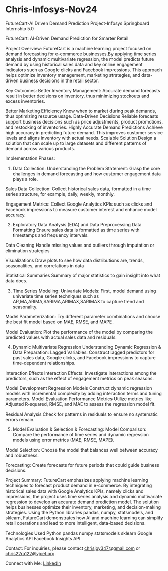 # Chris-Infosys-Nov24
FutureCart-AI Driven Demand Prediction Project-Infosys Springboard Internship 5.0


 FutureCart: AI-Driven Demand Prediction for Smarter Retail


Project Overview:
FutureCart is a machine learning project focused on demand forecasting for e-commerce businesses.By applying time series 
analysis and dynamic multivariate regression, the model predicts future demand by using historical sales data and key online 
engagement indicators such as Google clicks and Facebook impressions. This approach helps optimize inventory management, 
marketing strategies, and data-driven business decisions in the retail sector.

Key Outcomes:
Better Inventory Management:
Accurate demand forecasts result in better decisions on inventory, thus minimizing stockouts and excess inventories.

Better Marketing Efficiency
Know when to market during peak demands, thus optimizing resource usage.
Data-Driven Decisions
Reliable forecasts support business decisions such as price adjustments, product promotions, and restocking of inventories.
Highly Accurate Demand Predictions
Achieve high accuracy in predicting future demand. This improves customer service levels and aligns inventory with actual needs.
Scalable Solution
Design a solution that can scale up to large datasets and different patterns of demand across various products.

Implementation Phases:
1. Data Collection:
Understanding the Problem Statement:
Grasp the core challenges in demand forecasting and how customer engagement data plays a role.

Sales Data Collection:
Collect historical sales data, formatted in a time series structure, for example, daily, weekly, monthly.

Engagement Metrics:
Collect Google Analytics KPIs such as clicks and Facebook impressions to measure customer interest and enhance model accuracy.

2. Exploratory Data Analysis (EDA) and Data Preprocessing
Data Formatting
Ensure sales data is formatted as time series with timestamps and frequency intervals.

Data Cleaning
Handle missing values and outliers through imputation or elimination strategies

Visualizations
Draw plots to see how data distributions are, trends, seasonalities, and correlations in data

Statistical Summaries
Summary of major statistics to gain insight into what data does.

3. Time Series Modeling:
Univariate Models:
First, model demand using univariate time series techniques such as AR,MA,ARIMA,SARIMA,ARIMAX,SARIMAX to capture trend and seasonality.

Model Parameterization:
Try different parameter combinations and choose the best fit model based on MAE, RMSE, and MAPE.

Model Evaluation:
Plot the performance of the model by comparing the predicted values with actual sales data and residuals.

4. Dynamic Multivariate Regression
Understanding Dynamic Regression & Data Preparation:
Lagged Variables:
Construct lagged predictors for past sales data, Google clicks, and Facebook impressions to capture time-dependent relationships.

Interaction Effects
Interaction Effects: Investigate interactions among the predictors, such as the effect of engagement metrics on peak seasons.

Model Development
Regression Models
Construct dynamic regression models with incremental complexity by adding interaction terms and tuning parameters. Model Evaluation
Performance Metrics
Utilize metrics like Adjusted R-squared, RMSE, and MAE to assess the regression model fit.

Residual Analysis
Check for patterns in residuals to ensure no systematic errors remain.

5. Model Evaluation & Selection & Forecasting:
Model Comparison:
Compare the performance of time series and dynamic regression models using error metrics (MAE, RMSE, MAPE).

Model Selection:
Choose the model that balances well between accuracy and robustness.

Forecasting:
Create forecasts for future periods that could guide business decisions.

Project Summary:
FutureCart emphasizes applying machine learning techniques to forecast product demand in e-commerce. By integrating historical 
sales data with Google Analytics KPIs, namely clicks and impressions, the project uses time series analysis and dynamic 
multivariate regression to develop an accurate demand prediction model. The solution helps businesses optimize their inventory, 
marketing, and decision-making strategies. Using the Python libraries pandas, numpy, statsmodels, and sklearn, FutureCart demonstrates 
how AI and machine learning can simplify retail operations and lead to more intelligent, data-based decisions.

Technologies Used
Python
pandas
numpy
statsmodels
sklearn
Google Analytics API
Facebook Insights API

Contact:
For inquiries, please contact [chrisjoy347@gmail.com](mailto:chrisjoy347@gmail.com) or [chris22ra122@vjcet.org](mailto:chris22ra122@vjcet.org).

Connect with Me:
[LinkedIn](https://www.linkedin.com/in/chris-joy-359a6926b?lipi=urn%3Ali%3Apage%3Ad_flagship3_profile_view_base_contact_details%3BCEB7JhurRRGz%2BpB%2BulZZ8g%3D%3D)

